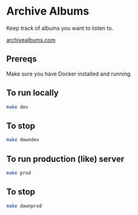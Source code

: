 # Archive Albums
Keep track of albums you want to listen to.

[archivealbums.com](https://archivealbums.com)


## Prereqs
Make sure you have Docker installed and running.

## To run locally

```bash
make dev
```

## To stop

```bash
make downdev
```

## To run production (like) server

```bash
make prod
```

## To stop

```bash
make downprod
```
